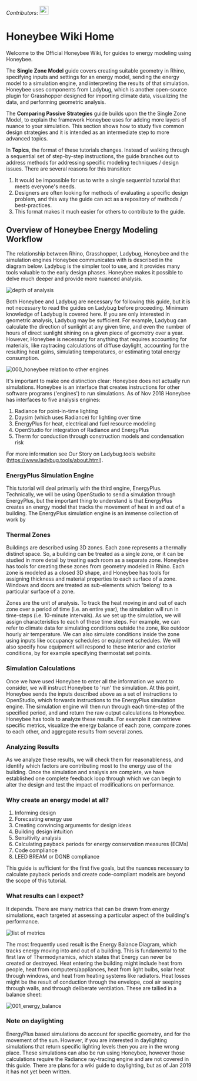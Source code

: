 _Contributors_:
<a href="https://github.com/alexandermatthias" title="Alexander Matthias Jacobson"><img src="https://github.com/alexandermatthias.png" height="24"></a>
# 

# Honeybee Wiki Home

Welcome to the Official Honeybee Wiki, for guides to energy modeling using Honeybee. 

The **Single Zone Model** guide covers creating suitable geometry in Rhino, specifying inputs and settings for an energy model, sending the energy model to a simulation engine, and interpreting the results of that simulation. Honeybee uses components from Ladybug, which is another open-source plugin for Grasshopper designed for importing climate data, visualizing the data, and performing geometric analysis. 

The **Comparing Passive Strategies** guide builds upon the the Single Zone Model, to explain the framework Honeybee uses for adding more layers of nuance to your simulation. This section shows how to study five common design strategies and it is intended as an intermediate step to more advanced topics.

In **Topics**, the format of these tutorials changes. Instead of walking through a sequential set of step-by-step instructions, the guide branches out to address methods for addressing specific modeling techniques / design issues. There are several reasons for this transition:
1. It would be impossible for us to write a single sequential tutorial that meets everyone's needs. 
2. Designers are often looking for methods of evaluating a specific design problem, and this way the guide can act as a repository of methods / best-practices.
3. This format makes it much easier for others to contribute to the guide.

## Overview of Honeybee Energy Modeling Workflow

The relationship between Rhino, Grasshopper, Ladybug, Honeybee and the simulation engines Honeybee communicates with is described in the diagram below. Ladybug is the simpler tool to use, and it provides many tools valuable to the early design phases. Honeybee makes it possible to delve much deeper and provide more nuanced analysis.

![depth of analysis](https://user-images.githubusercontent.com/44324576/51753145-60685680-20b9-11e9-8526-299586429511.png)


Both Honeybee and Ladybug are necessary for following this guide, but it is not necessary to read the guides on Ladybug before proceeding. Minimum knowledge of Ladybug is covered here. 
If you are only interested in geometric analysis, Ladybug may be sufficient. For example, Ladybug can calculate the direction of sunlight at any given time, and even the number of hours of direct sunlight shining on a given piece of geometry over a year. However, Honeybee is necessary for anything that requires accounting for materials, like raytracing calculations of diffuse daylight, accounting for the resulting heat gains, simulating temperatures, or estimating total energy consumption.

![000_honeybee relation to other engines](https://user-images.githubusercontent.com/44324576/49177299-298df280-f34d-11e8-9f48-40bc1bac363c.jpg)

It's important to make one distinction clear: Honeybee does not actually run simulations.  Honeybee is an interface that creates instructions for other software programs ('engines') to run simulations.
As of Nov 2018 Honeybee has interfaces to five analysis engines: 
1. Radiance for point-in-time lighting
2. Daysim (which uses Radiance) for lighting over time
3. EnergyPlus for heat, electrical and fuel resource modeling
4. OpenStudio for integration of Radiance and EnergyPlus
5. Therm for conduction through construction models and condensation risk

For more information see Our Story on Ladybug.tools website (https://www.ladybug.tools/about.html).

### EnergyPlus Simulation Engine
This tutorial will deal primarily with the third engine, EnergyPlus. Technically, we will be using OpenStudio to send a simulation through EnergyPlus, but the important thing to understand is that EnergyPlus creates an energy model that tracks the movement of heat in and out of a building. The EnergyPlus simulation engine is an immense collection of work by 

### Thermal Zones

Buildings are described using 3D zones. Each zone represents a thermally distinct space. So, a building can be treated as a single zone, or it can be studied in more detail by treating each room as a separate zone. Honeybee has tools for creating these zones from geometry modeled in Rhino. Each zone is modeled as a closed 3D shape, and Honeybee has tools for assigning thickness and material properties to each surface of a zone. Windows and doors are treated as sub-elements which 'belong' to a particular surface of a zone.

Zones are the unit of analysis. To track the heat moving in and out of each zone over a period of time (i.e. an entire year), the simulation will run in time-steps (i.e. 10-minute intervals). As we set up the simulation, we will assign characteristics to each of these time steps. For example, we can refer to climate data for simulating conditions outside the zone, like outdoor hourly air temperature. We can also simulate conditions inside the zone using inputs like occupancy schedules or equipment schedules. We will also specify how equipment will respond to these interior and exterior conditions, by for example specifying thermostat set points.

### Simulation Calculations
Once we have used Honeybee to enter all the information we want to consider, we will instruct Honeybee to 'run' the simulation. At this point, Honeybee sends the inputs described above as a set of instructions to OpenStudio, which forwards instructions to the EnergyPlus simulation engine. The simulation engine will then run through each time-step of the specified period, and and return the raw output calculations to Honeybee. Honeybee has tools to analyze these results. For example it can retrieve specific metrics, visualize the energy balance of each zone, compare zones to each other, and aggregate results from several zones.

### Analyzing Results
As we analyze these results, we will check them for reasonableness, and identify which factors are contributing most to the energy use of the building. Once the simulation and analysis are complete, we have established one complete feedback loop through which we can begin to alter the design and test the impact of modifications on performance.

### Why create an energy model at all?
1. Informing design 
2. Forecasting energy use
3. Creating convincing arguments for design ideas
4. Building design intuition
5. Sensitivity analysis
6. Calculating payback periods for energy conservation measures (ECMs)
7. Code compliance
8. LEED BREAM or DGNB compliance

This guide is sufficient for the first five goals, but the nuances necessary to calculate payback periods and create code-compliant models are beyond the scope of this tutorial. 

### What results can I expect? 
It depends. There are many metrics that can be drawn from energy simulations, each targeted at assessing a particular aspect of the building's performance.

![list of metrics](https://user-images.githubusercontent.com/44324576/51490305-2e01e500-1dab-11e9-924c-90c3c64b662b.png)

The most frequently used result is the Energy Balance Diagram, which tracks energy moving into and out of a building. This is fundamental to the first law of Thermodynamics, which states that Energy can never be created or destroyed. Heat entering the building might include heat from people, heat from computers/appliances, heat from light bulbs, solar heat through windows, and heat from heating systems like radiators. Heat losses might be the result of conduction through the envelope, cool air seeping through walls, and through deliberate ventilation. These are tallied in a balance sheet:

![001_energy_balance](https://user-images.githubusercontent.com/44324576/49155416-2c6fef80-f31b-11e8-88c3-f52a9aa72e7b.JPG)

### Note on daylighting
EnergyPlus based simulations do account for specific geometry, and for the movement of
the sun. However, if you are interested in daylighting simulations that return specific
lighting levels then you are in the wrong place. These simulations can also be run using
Honeybee, however those calculations require the Radiance ray-tracing engine and are not
covered in this guide. There are plans for a wiki guide to daylighting, but as of Jan
2019 it has not yet been written.
